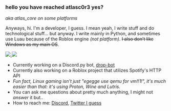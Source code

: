 ### hello you have reached atlasc0r3 yes?
*aka atlas_core on some platforms*

Anyways, hi. I'm a developer, I guess. I mean yeah, I write stuff and do technological stuff... but anyway. 
I write mainly in Python, and sometimes use Luau because of the Roblox engine *(not platform)*. 
~~I also don't like Windows as my main OS~~.

<a href="https://github.com/atlasc0r3/github-stats">

![](https://github.com/atlasc0r3/github-stats/blob/master/generated/overview.svg)
![](https://github.com/atlasc0r3/github-stats/blob/master/generated/languages.svg)

</a>

- Currently working on a Discord.py bot, [drop-bot](https://github.com/AtlasC0R3/drop-bot)
- Currently also working on a Roblox project that utilizes Spotify's HTTP API
- *Fun fact, Linux gaming isn't just "egegge use qemu for vm!!1!", it's much easier than that: it's using Proton, Wine and Lutris.*
- You can ask me questions about pretty much anything, I might not *answer* it but..
- How to reach me: [Discord](discord.com/users/333027024576970755/), [Twitter I guess](https://twitter.com/AtlasC0R3)

<!--
**AtlasC0R3/AtlasC0R3** is a ✨ _special_ ✨ repository because its `README.md` (this file) appears on your GitHub profile.

Here are some ideas to get you started:

- 🔭 I’m currently working on ...
- 🌱 I’m currently learning ...
- 👯 I’m looking to collaborate on ...
- 🤔 I’m looking for help with ...
- 💬 Ask me about ...
- 📫 How to reach me: ...
- 😄 Pronouns: ...
- ⚡ Fun fact: ...

I'm keeping this in for a reference for later.
-->
